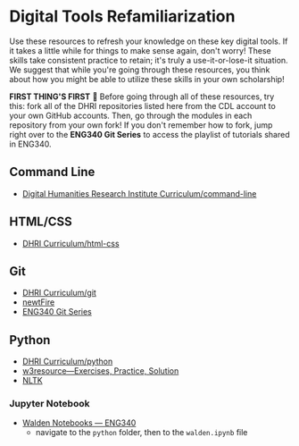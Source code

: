 # Digital Tools Refamiliarization
Use these resources to refresh your knowledge on these key digital tools. If it takes a little while for things to make sense again, don't worry! These skills take consistent practice to retain; it's truly a use-it-or-lose-it situation. We suggest that while you're going through these resources, you think about how you might be able to utilize these skills in your own scholarship!

**FIRST THING'S FIRST** :stop_sign:
Before going through all of these resources, try this: fork all of the DHRI repositories listed here from the CDL account to your own GitHub accounts. Then, go through the modules in each repository from your own fork! If you don't remember how to fork, jump right over to the **ENG340 Git Series** to access the playlist of tutorials shared in ENG340.  

## Command Line
* [Digital Humanities Research Institute Curriculum/command-line](https://github.com/DHRI-Curriculum/command-line)

## HTML/CSS
* [DHRI Curriculum/html-css](https://github.com/DHRI-Curriculum/html-css)

## Git
* [DHRI Curriculum/git](https://github.com/DHRI-Curriculum/git)
* [newtFire](https://upg-dh.newtfire.org/explainGitShell.html)
* [ENG340 Git Series](https://www.youtube.com/playlist?list=PL3Rh4DRCsr5ZRDT_P-KQd_bw5bW-ny7bo)

## Python
* [DHRI Curriculum/python](https://github.com/DHRI-Curriculum/python)
* [w3resource—Exercises, Practice, Solution](https://www.w3resource.com/python-exercises/python-basic-exercises.php#EDITOR)
* [NLTK](https://www.nltk.org/book/ch01.html)

### Jupyter Notebook
* [Walden Notebooks — ENG340](https://github.com/WhatTheDickens/lit-dig-age)
  - navigate to the `python` folder, then to the `walden.ipynb` file
  
